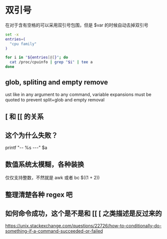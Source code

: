# 双引号

在对于含有空格的可以采用双引号包围，但是
$var 的时候自动去掉双引号
```sh
set -x
entries=(
  "cpu family"
)

for i in "${entries[@]}"; do
  cat /proc/cpuinfo | grep "$i" | tee a
done
```
## glob, spliting and empty remove

ust like in any argument to any command, variable expansions must be quoted to prevent split+glob and empty removal


## [ 和 [[ 的关系

## 这个为什么失败？
printf "-- %s ---" $a

## 数值系统太模糊，各种装换
仅仅支持整数，不然就是 awk 或者 bc
$((1 + 2))

## 整理清楚各种 regex 吧

## 如何命令成功，这个是不是和 [[ [ 之类描述是反过来的
https://unix.stackexchange.com/questions/22726/how-to-conditionally-do-something-if-a-command-succeeded-or-failed

